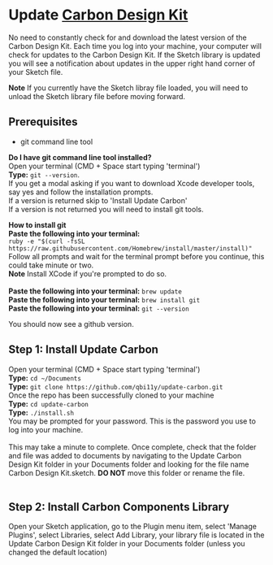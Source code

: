 # Update [Carbon Design Kit](http://www.carbondesignsystem.com/)

No need to constantly check for and download the latest version of the Carbon Design Kit. Each time you log into your machine, your computer will check for updates to the Carbon Design Kit. If the Sketch library is updated you will see a notification about updates in the upper right hand corner of your Sketch file.<br/>

**Note** If you currently have the Sketch libray file loaded, you will need to unload the Sketch library file before moving forward.<br>

## Prerequisites
* git command line tool<br/>

**Do I have git command line tool installed?**<br/>
Open your terminal (CMD + Space start typing 'terminal')<br/>
**Type:** `git --version`.<br/>
If you get a modal asking if you want to download Xcode developer tools, say yes and follow the installation prompts.<br/>
If a version is returned skip to 'Install Update Carbon'<br>
If a version is not returned you will need to install git tools.<br/> 

**How to install git**<br/>
**Paste the following into your terminal:**<br/> `ruby -e "$(curl -fsSL https://raw.githubusercontent.com/Homebrew/install/master/install)"`<br/>Follow all prompts and wait for the terminal prompt before you continue, this could take minute or two.<br/>
**Note** Install XCode if you're prompted to do so.<br/><br/>
**Paste the following into your terminal:** `brew update` <br/>
**Paste the following into your terminal:** `brew install git`<br/>
**Paste the following into your terminal:** `git --version`<br/>

You should now see a github version.<br/>

## Step 1: Install Update Carbon
Open your terminal (CMD + Space start typing 'terminal')<br/>
**Type:** `cd ~/Documents`<br/>
**Type:** `git clone https://github.com/qbi11y/update-carbon.git`<br/>
Once the repo has been successfully cloned to your machine<br/>
**Type:** `cd update-carbon`<br/>
**Type:** `./install.sh`<br/>
You may be prompted for your password. This is the password you use to log into your machine.<br/><br/>
This may take a minute to complete. Once complete, check that the folder and file was added to documents by navigating to the Update Carbon Design Kit folder in your Documents folder and looking for the file name Carbon Design Kit.sketch. **DO NOT** move this folder or rename the file.<br><br>

## Step 2: Install Carbon Components Library
Open your Sketch application, go to the Plugin menu item, select 'Manage Plugins', select Libraries, select Add Library, your library file is located in the Update Carbon Design Kit folder in your Documents folder (unless you changed the default location)<br>
 

